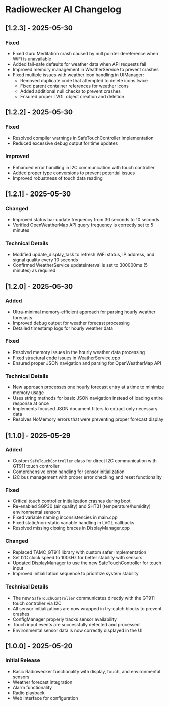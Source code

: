 # Radiowecker AI Changelog

## [1.2.3] - 2025-05-30

### Fixed
- Fixed Guru Meditation crash caused by null pointer dereference when WiFi is unavailable
- Added fail-safe defaults for weather data when API requests fail
- Improved memory management in WeatherService to prevent crashes
- Fixed multiple issues with weather icon handling in UIManager:
  - Removed duplicate code that attempted to delete icons twice
  - Fixed parent container references for weather icons
  - Added additional null checks to prevent crashes
  - Ensured proper LVGL object creation and deletion

## [1.2.2] - 2025-05-30

### Fixed
- Resolved compiler warnings in SafeTouchController implementation
- Reduced excessive debug output for time updates

### Improved
- Enhanced error handling in I2C communication with touch controller
- Added proper type conversions to prevent potential issues
- Improved robustness of touch data reading

## [1.2.1] - 2025-05-30

### Changed
- Improved status bar update frequency from 30 seconds to 10 seconds
- Verified OpenWeatherMap API query frequency is correctly set to 5 minutes

### Technical Details
- Modified update_display_task to refresh WiFi status, IP address, and signal quality every 10 seconds
- Confirmed WeatherService updateInterval is set to 300000ms (5 minutes) as required

## [1.2.0] - 2025-05-30

### Added
- Ultra-minimal memory-efficient approach for parsing hourly weather forecasts
- Improved debug output for weather forecast processing
- Detailed timestamp logs for hourly weather data

### Fixed
- Resolved memory issues in the hourly weather data processing
- Fixed structural code issues in WeatherService.cpp
- Ensured proper JSON navigation and parsing for OpenWeatherMap API

### Technical Details
- New approach processes one hourly forecast entry at a time to minimize memory usage
- Uses string methods for basic JSON navigation instead of loading entire response at once
- Implements focused JSON document filters to extract only necessary data
- Resolves NoMemory errors that were preventing proper forecast display

## [1.1.0] - 2025-05-29

### Added
- Custom `SafeTouchController` class for direct I2C communication with GT911 touch controller
- Comprehensive error handling for sensor initialization
- I2C bus management with proper error checking and reset functionality

### Fixed
- Critical touch controller initialization crashes during boot
- Re-enabled SGP30 (air quality) and SHT31 (temperature/humidity) environmental sensors
- Fixed variable naming inconsistencies in main.cpp
- Fixed static/non-static variable handling in LVGL callbacks
- Resolved missing closing braces in DisplayManager.cpp

### Changed
- Replaced TAMC_GT911 library with custom safer implementation
- Set I2C clock speed to 100kHz for better stability with sensors
- Updated DisplayManager to use the new SafeTouchController for touch input
- Improved initialization sequence to prioritize system stability

### Technical Details
- The new `SafeTouchController` communicates directly with the GT911 touch controller via I2C
- All sensor initializations are now wrapped in try-catch blocks to prevent crashes
- ConfigManager properly tracks sensor availability
- Touch input events are successfully detected and processed
- Environmental sensor data is now correctly displayed in the UI

## [1.0.0] - 2025-05-20

### Initial Release
- Basic Radiowecker functionality with display, touch, and environmental sensors
- Weather forecast integration
- Alarm functionality
- Radio playback
- Web interface for configuration
